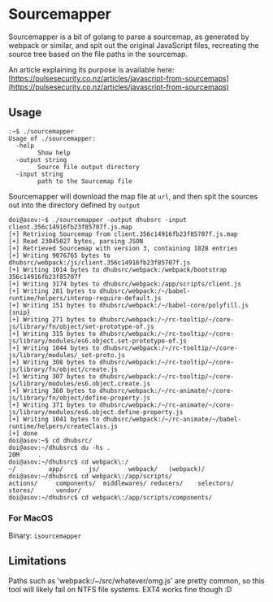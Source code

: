 # Sourcemapper

Sourcemapper is a bit of golang to parse a sourcemap, as generated by webpack or similar, and spit out the original JavaScript files, recreating the source tree based on the file paths in the sourcemap.

An article explaining its purpose is available here: [https://pulsesecurity.co.nz/articles/javascript-from-sourcemaps](https://pulsesecurity.co.nz/articles/javascript-from-sourcemaps)

## Usage

```None
:~$ ./sourcemapper
Usage of ./sourcemapper:
  -help
        Show help
  -output string
        Source file output directory
  -input string
        path to the Sourcemap file
```

Sourcemapper will download the map file at `url`, and then spit the sources out into the directory defined by `output`

```None
doi@asov:~$ ./sourcemapper -output dhubsrc -input client.356c14916fb23f85707f.js.map
[+] Retriving Sourcemap from client.356c14916fb23f85707f.js.map
[+] Read 23045027 bytes, parsing JSON
[+] Retrieved Sourcemap with version 3, containing 1828 entries
[+] Writing 9076765 bytes to dhubsrc/webpack:/js/client.356c14916fb23f85707f.js
[+] Writing 1014 bytes to dhubsrc/webpack:/webpack/bootstrap 356c14916fb23f85707f
[+] Writing 3174 bytes to dhubsrc/webpack:/app/scripts/client.js
[+] Writing 281 bytes to dhubsrc/webpack:/~/babel-runtime/helpers/interop-require-default.js
[+] Writing 151 bytes to dhubsrc/webpack:/~/babel-core/polyfill.js
{snip}
[+] Writing 271 bytes to dhubsrc/webpack:/~/rc-tooltip/~/core-js/library/fn/object/set-prototype-of.js
[+] Writing 315 bytes to dhubsrc/webpack:/~/rc-tooltip/~/core-js/library/modules/es6.object.set-prototype-of.js
[+] Writing 1044 bytes to dhubsrc/webpack:/~/rc-tooltip/~/core-js/library/modules/_set-proto.js
[+] Writing 308 bytes to dhubsrc/webpack:/~/rc-tooltip/~/core-js/library/fn/object/create.js
[+] Writing 307 bytes to dhubsrc/webpack:/~/rc-tooltip/~/core-js/library/modules/es6.object.create.js
[+] Writing 360 bytes to dhubsrc/webpack:/~/rc-animate/~/core-js/library/fn/object/define-property.js
[+] Writing 371 bytes to dhubsrc/webpack:/~/rc-animate/~/core-js/library/modules/es6.object.define-property.js
[+] Writing 1041 bytes to dhubsrc/webpack:/~/rc-animate/~/babel-runtime/helpers/createClass.js
[+] done
doi@asov:~$ cd dhubsrc/
doi@asov:~/dhubsrc$ du -hs .
20M     .
doi@asov:~/dhubsrc$ cd webpack\:/
~/         app/       js/        webpack/   (webpack)/
doi@asov:~/dhubsrc$ cd webpack\:/app/scripts/
actions/     components/  middlewares/ reducers/    selectors/   stores/      vendor/
doi@asov:~/dhubsrc$ cd webpack\:/app/scripts/components/
```
### For MacOS

Binary: `isourcemapper`

## Limitations

Paths such as 'webpack:/~/src/whatever/omg.js' are pretty common, so this tool will likely fail on NTFS file systems. EXT4 works fine though :D
